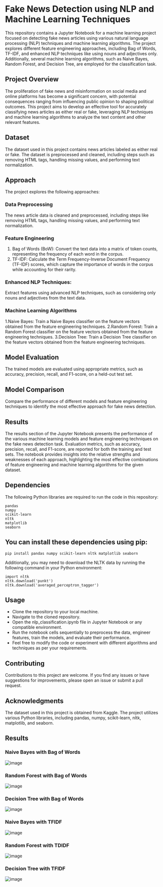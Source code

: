 # Fake News Detection using NLP and Machine Learning Techniques

This repository contains a Jupyter Notebook for a machine learning project focused on detecting fake news articles using various natural language processing (NLP) techniques and machine learning algorithms. The project explores different feature engineering approaches, including Bag of Words, TF-IDF, and enhanced NLP techniques like using nouns and adjectives only. Additionally, several machine learning algorithms, such as Naive Bayes, Random Forest, and Decision Tree, are employed for the classification task.

## Project Overview
The proliferation of fake news and misinformation on social media and online platforms has become a significant concern, with potential consequences ranging from influencing public opinion to shaping political outcomes. This project aims to develop an effective tool for accurately classifying news articles as either real or fake, leveraging NLP techniques and machine learning algorithms to analyze the text content and other relevant features.

## Dataset
The dataset used in this project contains news articles labeled as either real or fake. The dataset is preprocessed and cleaned, including steps such as removing HTML tags, handling missing values, and performing text normalization.

## Approach
The project explores the following approaches:

### Data Preprocessing
The news article data is cleaned and preprocessed, including steps like removing HTML tags, handling missing values, and performing text normalization.

### Feature Engineering
1. Bag of Words (BoW): Convert the text data into a matrix of token counts, representing the frequency of each word in the corpus.
2. TF-IDF: Calculate the Term Frequency-Inverse Document Frequency (TF-IDF) scores, which capture the importance of words in the corpus while accounting for their rarity.

### Enhanced NLP Techniques: 
Extract features using advanced NLP techniques, such as considering only nouns and adjectives from the text data.

### Machine Learning Algorithms
1.Naive Bayes: Train a Naive Bayes classifier on the feature vectors obtained from the feature engineering techniques.
2.Random Forest: Train a Random Forest classifier on the feature vectors obtained from the feature engineering techniques.
3.Decision Tree: Train a Decision Tree classifier on the feature vectors obtained from the feature engineering techniques.

## Model Evaluation
The trained models are evaluated using appropriate metrics, such as accuracy, precision, recall, and F1-score, on a held-out test set.

## Model Comparison
Compare the performance of different models and feature engineering techniques to identify the most effective approach for fake news detection.

## Results
The results section of the Jupyter Notebook presents the performance of the various machine learning models and feature engineering techniques on the fake news detection task. Evaluation metrics, such as accuracy, precision, recall, and F1-score, are reported for both the training and test sets. The notebook provides insights into the relative strengths and weaknesses of each approach, highlighting the most effective combinations of feature engineering and machine learning algorithms for the given dataset.

## Dependencies
The following Python libraries are required to run the code in this repository:

```
pandas
numpy
scikit-learn
nltk
matplotlib
seaborn
```

## You can install these dependencies using pip:
```pip install pandas numpy scikit-learn nltk matplotlib seaborn```

Additionally, you may need to download the NLTK data by running the following command in your Python environment:

```
import nltk
nltk.download('punkt')
nltk.download('averaged_perceptron_tagger')
```


## Usage
- Clone the repository to your local machine.
- Navigate to the cloned repository.
- Open the nlp_classification.ipynb file in Jupyter Notebook or any compatible environment.
- Run the notebook cells sequentially to preprocess the data, engineer features, train the models, and evaluate their performance.
- Feel free to modify the code or experiment with different algorithms and techniques as per your requirements.

## Contributing
Contributions to this project are welcome. If you find any issues or have suggestions for improvements, please open an issue or submit a pull request.


## Acknowledgments
The dataset used in this project is obtained from Kaggle.
The project utilizes various Python libraries, including pandas, numpy, scikit-learn, nltk, matplotlib, and seaborn.

## Results
### Naive Bayes with Bag of Words
![image](https://github.com/venk221/NLP-Classical-techniques-for-Fake-News-Detection/blob/main/NB_BOW.png)

### Random Forest with Bag of Words
![image](https://github.com/venk221/NLP-Classical-techniques-for-Fake-News-Detection/blob/main/RF_BOW.png)

### Decision Tree with Bag of Words
![image](https://github.com/venk221/NLP-Classical-techniques-for-Fake-News-Detection/blob/main/DT_BOW.png)

### Naive Bayes with TFIDF
![image](https://github.com/venk221/NLP-Classical-techniques-for-Fake-News-Detection/blob/main/NB_TFIDF.png)

### Random Forest with TDIDF
![image](https://github.com/venk221/NLP-Classical-techniques-for-Fake-News-Detection/blob/main/RF_TFIDF.png)

### Decision Tree with TFIDF
![image](https://github.com/venk221/NLP-Classical-techniques-for-Fake-News-Detection/blob/main/DT_TFIDF.png)

